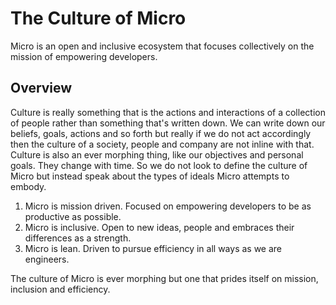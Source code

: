 # The Culture of Micro

Micro is an open and inclusive ecosystem that focuses collectively on the mission of empowering developers.

## Overview

Culture is really something that is the actions and interactions of a collection of people rather than something 
that's written down. We can write down our beliefs, goals, actions and so forth but really if we do not act 
accordingly then the culture of a society, people and company are not inline with that. Culture is also 
an ever morphing thing, like our objectives and personal goals. They change with time. So we do not look to 
define the culture of Micro but instead speak about the types of ideals Micro attempts to embody.

1. Micro is mission driven. Focused on empowering developers to be as productive as possible.
2. Micro is inclusive. Open to new ideas, people and embraces their differences as a strength.
3. Micro is lean. Driven to pursue efficiency in all ways as we are engineers.

The culture of Micro is ever morphing but one that prides itself on mission, inclusion and efficiency.

